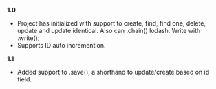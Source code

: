 **1.0**
* Project has initialized with support to create, find, find one, delete, update and update identical. Also can .chain() lodash. Write with .write();
* Supports ID auto incremention.

**1.1**
* Added support to .save(), a shorthand to update/create based on id field.
